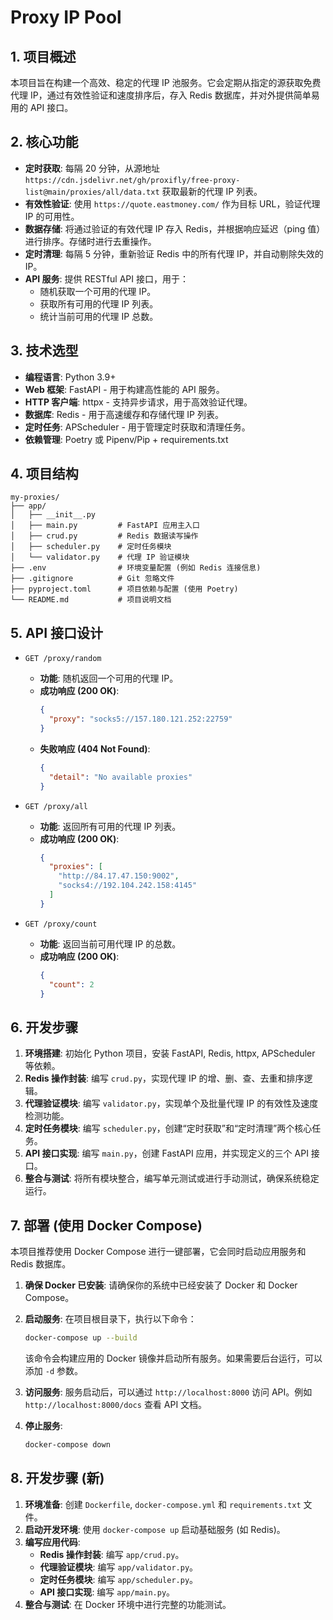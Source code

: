 # Proxy IP Pool

## 1. 项目概述

本项目旨在构建一个高效、稳定的代理 IP 池服务。它会定期从指定的源获取免费代理 IP，通过有效性验证和速度排序后，存入 Redis 数据库，并对外提供简单易用的 API 接口。

## 2. 核心功能

- **定时获取**: 每隔 20 分钟，从源地址 `https://cdn.jsdelivr.net/gh/proxifly/free-proxy-list@main/proxies/all/data.txt` 获取最新的代理 IP 列表。
- **有效性验证**: 使用 `https://quote.eastmoney.com/` 作为目标 URL，验证代理 IP 的可用性。
- **数据存储**: 将通过验证的有效代理 IP 存入 Redis，并根据响应延迟（ping 值）进行排序。存储时进行去重操作。
- **定时清理**: 每隔 5 分钟，重新验证 Redis 中的所有代理 IP，并自动剔除失效的 IP。
- **API 服务**: 提供 RESTful API 接口，用于：
    - 随机获取一个可用的代理 IP。
    - 获取所有可用的代理 IP 列表。
    - 统计当前可用的代理 IP 总数。

## 3. 技术选型

- **编程语言**: Python 3.9+
- **Web 框架**: FastAPI - 用于构建高性能的 API 服务。
- **HTTP 客户端**: httpx - 支持异步请求，用于高效验证代理。
- **数据库**: Redis - 用于高速缓存和存储代理 IP 列表。
- **定时任务**: APScheduler - 用于管理定时获取和清理任务。
- **依赖管理**: Poetry 或 Pipenv/Pip + requirements.txt

## 4. 项目结构

```
my-proxies/
├── app/
│   ├── __init__.py
│   ├── main.py         # FastAPI 应用主入口
│   ├── crud.py         # Redis 数据读写操作
│   ├── scheduler.py    # 定时任务模块
│   └── validator.py    # 代理 IP 验证模块
├── .env                # 环境变量配置 (例如 Redis 连接信息)
├── .gitignore          # Git 忽略文件
├── pyproject.toml      # 项目依赖与配置 (使用 Poetry)
└── README.md           # 项目说明文档
```

## 5. API 接口设计

- `GET /proxy/random`
  - **功能**: 随机返回一个可用的代理 IP。
  - **成功响应 (200 OK)**:
    ```json
    {
      "proxy": "socks5://157.180.121.252:22759"
    }
    ```
  - **失败响应 (404 Not Found)**:
    ```json
    {
      "detail": "No available proxies"
    }
    ```

- `GET /proxy/all`
  - **功能**: 返回所有可用的代理 IP 列表。
  - **成功响应 (200 OK)**:
    ```json
    {
      "proxies": [
        "http://84.17.47.150:9002",
        "socks4://192.104.242.158:4145"
      ]
    }
    ```

- `GET /proxy/count`
  - **功能**: 返回当前可用代理 IP 的总数。
  - **成功响应 (200 OK)**:
    ```json
    {
      "count": 2
    }
    ```

## 6. 开发步骤

1.  **环境搭建**: 初始化 Python 项目，安装 FastAPI, Redis, httpx, APScheduler 等依赖。
2.  **Redis 操作封装**: 编写 `crud.py`，实现代理 IP 的增、删、查、去重和排序逻辑。
3.  **代理验证模块**: 编写 `validator.py`，实现单个及批量代理 IP 的有效性及速度检测功能。
4.  **定时任务模块**: 编写 `scheduler.py`，创建“定时获取”和“定时清理”两个核心任务。
5.  **API 接口实现**: 编写 `main.py`，创建 FastAPI 应用，并实现定义的三个 API 接口。
6.  **整合与测试**: 将所有模块整合，编写单元测试或进行手动测试，确保系统稳定运行。
## 7. 部署 (使用 Docker Compose)

本项目推荐使用 Docker Compose 进行一键部署，它会同时启动应用服务和 Redis 数据库。

1.  **确保 Docker 已安装**: 请确保你的系统中已经安装了 Docker 和 Docker Compose。

2.  **启动服务**: 在项目根目录下，执行以下命令：
    ```bash
    docker-compose up --build
    ```
    该命令会构建应用的 Docker 镜像并启动所有服务。如果需要后台运行，可以添加 `-d` 参数。

3.  **访问服务**: 服务启动后，可以通过 `http://localhost:8000` 访问 API。例如 `http://localhost:8000/docs` 查看 API 文档。

4.  **停止服务**:
    ```bash
    docker-compose down
    ```

## 8. 开发步骤 (新)

1.  **环境准备**: 创建 `Dockerfile`, `docker-compose.yml` 和 `requirements.txt` 文件。
2.  **启动开发环境**: 使用 `docker-compose up` 启动基础服务 (如 Redis)。
3.  **编写应用代码**:
    -   **Redis 操作封装**: 编写 `app/crud.py`。
    -   **代理验证模块**: 编写 `app/validator.py`。
    -   **定时任务模块**: 编写 `app/scheduler.py`。
    -   **API 接口实现**: 编写 `app/main.py`。
4.  **整合与测试**: 在 Docker 环境中进行完整的功能测试。
